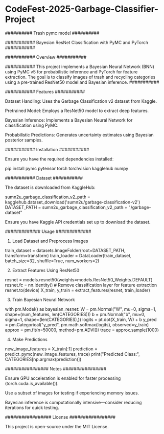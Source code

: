 # CodeFest-2025-Garbage-Classifier-Project

##########
Trash pymc model
##########

###########
Bayesian ResNet Classification with PyMC and PyTorch
###########

###########
Overview
###########

###########
This project implements a Bayesian Neural Network (BNN) using PyMC v5 for probabilistic inference and PyTorch for feature extraction. The goal is to classify images of trash and recycling categories using a pre-trained ResNet50 model and Bayesian inference.
###########

###########
Features
###########

Dataset Handling: Uses the Garbage Classification v2 dataset from Kaggle.

Pretrained Model: Employs a ResNet50 model to extract deep features.

Bayesian Inference: Implements a Bayesian Neural Network for classification using PyMC.

Probabilistic Predictions: Generates uncertainty estimates using Bayesian posterior samples.

###########
Installation
###########

Ensure you have the required dependencies installed:

pip install pymc pytensor torch torchvision kagglehub numpy

###########
Dataset
###########

The dataset is downloaded from KaggleHub:

sumn2u_garbage_classification_v2_path = kagglehub.dataset_download('sumn2u/garbage-classification-v2')
DATASET_PATH = sumn2u_garbage_classification_v2_path + "/garbage-dataset"

Ensure you have Kaggle API credentials set up to download the dataset.

#############
Usage
#############

1. Load Dataset and Preprocess Images

train_dataset = datasets.ImageFolder(root=DATASET_PATH, transform=transform)
train_loader = DataLoader(train_dataset, batch_size=32, shuffle=True, num_workers=2)

2. Extract Features Using ResNet50

resnet = models.resnet50(weights=models.ResNet50_Weights.DEFAULT)
resnet.fc = nn.Identity()  # Remove classification layer for feature extraction
resnet.to(device)
X_train, y_train = extract_features(resnet, train_loader)

3. Train Bayesian Neural Network

with pm.Model() as bayesian_resnet:
    W = pm.Normal("W", mu=0, sigma=1, shape=(num_features, len(CATEGORIES)))
    b = pm.Normal("b", mu=0, sigma=1, shape=(len(CATEGORIES),))
    logits = pt.dot(X_train, W) + b
    y_pred = pm.Categorical("y_pred", pm.math.softmax(logits), observed=y_train)
    approx = pm.fit(n=50000, method=pm.ADVI())
    trace = approx.sample(1000)

4. Make Predictions

new_image_features = X_train[:1]
prediction = predict_pymc(new_image_features, trace)
print("Predicted Class:", CATEGORIES[np.argmax(prediction)])

################
Notes
################

Ensure GPU acceleration is enabled for faster processing (torch.cuda.is_available()).

Use a subset of images for testing if experiencing memory issues.

Bayesian inference is computationally intensive—consider reducing iterations for quick testing.

#################
License
#################

This project is open-source under the MIT License.

